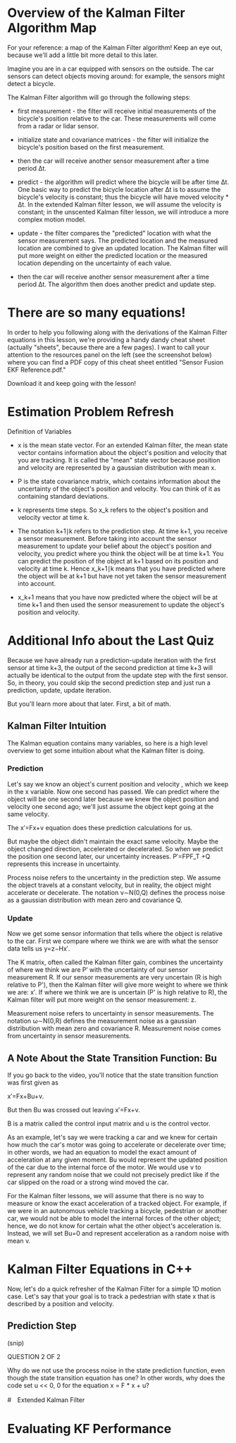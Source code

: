 
# Overview of the Kalman Filter Algorithm Map

For your reference: a map of the Kalman Filter algorithm! Keep an eye
out, because we'll add a little bit more detail to this later.

Imagine you are in a car equipped with sensors on the outside. The car
sensors can detect objects moving around: for example, the sensors
might detect a bicycle.

The Kalman Filter algorithm will go through the following steps:

- first measurement - the filter will receive initial measurements of
  the bicycle's position relative to the car. These measurements will
  come from a radar or lidar sensor.

- initialize state and covariance matrices - the filter will
  initialize the bicycle's position based on the first measurement.

- then the car will receive another sensor measurement after a time period Δt.

- predict - the algorithm will predict where the bicycle will be after
  time Δt. One basic way to predict the bicycle location after Δt is
  to assume the bicycle's velocity is constant; thus the bicycle will
  have moved velocity * Δt. In the extended Kalman filter lesson, we
  will assume the velocity is constant; in the unscented Kalman filter
  lesson, we will introduce a more complex motion model.

- update - the filter compares the "predicted" location with what the
  sensor measurement says. The predicted location and the measured
  location are combined to give an updated location. The Kalman filter
  will put more weight on either the predicted location or the
  measured location depending on the uncertainty of each value.

- then the car will receive another sensor measurement after a time
  period Δt. The algorithm then does another predict and update step.


# There are so many equations!

In order to help you following along with the derivations of the
Kalman Filter equations in this lesson, we're providing a handy dandy
cheat sheet (actually "sheets", because there are a few pages). I want
to call your attention to the resources panel on the left (see the
screenshot below) where you can find a PDF copy of this cheat sheet
entitled "Sensor Fusion EKF Reference.pdf."

Download it and keep going with the lesson!


# Estimation Problem Refresh

Definition of Variables

- x is the mean state vector. For an extended Kalman filter, the mean
  state vector contains information about the object's position and
  velocity that you are tracking. It is called the "mean" state vector
  because position and velocity are represented by a gaussian
  distribution with mean x.

- P is the state covariance matrix, which contains information about
  the uncertainty of the object's position and velocity. You can think
  of it as containing standard deviations.

- k represents time steps. So x_​k refers to the object's position and
  velocity vector at time k.

- The notation k+1∣k refers to the prediction step. At time k+1, you
  receive a sensor measurement. Before taking into account the sensor
  measurement to update your belief about the object's position and
  velocity, you predict where you think the object will be at time
  k+1. You can predict the position of the object at k+1 based on its
  position and velocity at time k. Hence x_​k+1∣k means that you have
  predicted where the object will be at k+1 but have not yet taken the
  sensor measurement into account.

- x_​k+1 means that you have now predicted where the object will be at
  time k+1 and then used the sensor measurement to update the object's
  position and velocity.


# Additional Info about the Last Quiz

Because we have already run a prediction-update iteration with the
first sensor at time k+3, the output of the second prediction at time
k+3 will actually be identical to the output from the update step with
the first sensor. So, in theory, you could skip the second prediction
step and just run a prediction, update, update iteration.

But you'll learn more about that later. First, a bit of math.

## Kalman Filter Intuition

The Kalman equation contains many variables, so here is a high level
overview to get some intuition about what the Kalman filter is doing.

### Prediction

Let's say we know an object's current position and velocity , which we
keep in the x variable. Now one second has passed. We can predict
where the object will be one second later because we knew the object
position and velocity one second ago; we'll just assume the object
kept going at the same velocity.

The x​′=Fx+ν equation does these prediction calculations for us.

But maybe the object didn't maintain the exact same velocity. Maybe
the object changed direction, accelerated or decelerated. So when we
predict the position one second later, our uncertainty
increases. P​′=FPF_​T +Q represents this increase in uncertainty.

Process noise refers to the uncertainty in the prediction step. We
assume the object travels at a constant velocity, but in reality, the
object might accelerate or decelerate. The notation ν∼N(0,Q) defines
the process noise as a gaussian distribution with mean zero and
covariance Q.

### Update

Now we get some sensor information that tells where the object is
relative to the car. First we compare where we think we are with what
the sensor data tells us y=z−Hx′.

The K matrix, often called the Kalman filter gain, combines the
uncertainty of where we think we are P​′ with the uncertainty of our
sensor measurement R. If our sensor measurements are very uncertain (R
is high relative to P'), then the Kalman filter will give more weight
to where we think we are: x′. If where we think we are is uncertain
(P' is high relative to R), the Kalman filter will put more weight on
the sensor measurement: z.

Measurement noise refers to uncertainty in sensor measurements. The
notation ω∼N(0,R) defines the measurement noise as a gaussian
distribution with mean zero and covariance R. Measurement noise comes
from uncertainty in sensor measurements.


## A Note About the State Transition Function: Bu

If you go back to the video, you'll notice that the state transition
function was first given as

x​′=Fx+Bu+ν.

But then Bu was crossed out leaving x′=Fx+ν.

B is a matrix called the control input matrix and u is the control vector.

As an example, let's say we were tracking a car and we knew for
certain how much the car's motor was going to accelerate or decelerate
over time; in other words, we had an equation to model the exact
amount of acceleration at any given moment. Bu would represent the
updated position of the car due to the internal force of the motor. We
would use ν to represent any random noise that we could not precisely
predict like if the car slipped on the road or a strong wind moved the
car.

For the Kalman filter lessons, we will assume that there is no way to
measure or know the exact acceleration of a tracked object. For
example, if we were in an autonomous vehicle tracking a bicycle,
pedestrian or another car, we would not be able to model the internal
forces of the other object; hence, we do not know for certain what the
other object's acceleration is. Instead, we will set Bu=0 and
represent acceleration as a random noise with mean ν.




# Kalman Filter Equations in C++

Now, let's do a quick refresher of the Kalman Filter for a simple 1D
motion case. Let's say that your goal is to track a pedestrian with
state x that is described by a position and velocity.

## Prediction Step

(snip)



QUESTION 2 OF 2

Why do we not use the process noise in the state prediction function, even though the state transition equation has one? In other words, why does the code set u << 0, 0 for the equation x = F * x + u?




#　Extended Kalman Filter



# Evaluating KF Performance

